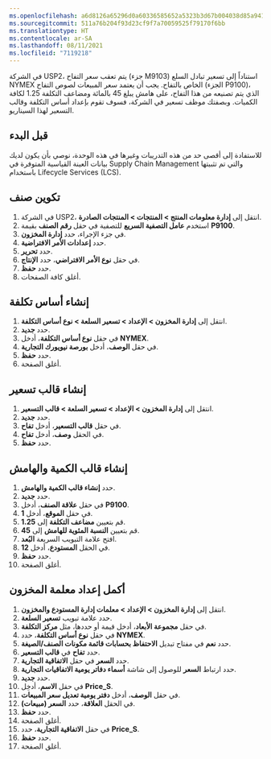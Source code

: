 ```yaml
---
ms.openlocfilehash: a6d8126a65296d0a60336585652a5323b3d67b004038d85a9418a835b0a520ba
ms.sourcegitcommit: 511a76b204f93d23cf9f7a70059525f79170f6bb
ms.translationtype: HT
ms.contentlocale: ar-SA
ms.lasthandoff: 08/11/2021
ms.locfileid: "7119218"
---
```


في الشركة USP2، يتم تعقب سعر التفاح (جزء M9103) استناداً إلى تسعير تبادل السلع NYMEX الخاص بالتفاح. يجب أن يعتمد سعر المبيعات لصوص التفاح (الجزء P9100)، الذي يتم تصنيعه من هذا التفاح، على هامش يبلغ 45 بالمائة ومضاعف التكلفة 1.25 لكافة الكميات.
وبصفتك موظف تسعير في الشركة، فسوف تقوم بإعداد أساس التكلفة وقالب التسعير لهذا السيناريو.

## <a name="before-you-begin"></a>قبل البدء
للاستفادة إلى أقصى حد من هذه التدريبات وغيرها في هذه الوحدة، نوصي بأن يكون لديك بيانات العينة القياسية المتوفرة في Supply Chain Management والتي تم تثبيتها باستخدام Lifecycle Services‎‏ (LCS)‏‏‏‎.

## <a name="configure-an-item"></a>تكوين صنف
1.    في الشركة USP2، انتقل إلى **إدارة معلومات المنتج > المنتجات > المنتجات الصادرة**.
2.    استخدم **عامل التصفية السريع** للتصفية في حقل **رقم الصنف** بقيمة **P9100**.
3.    في جزء الإجراء، حدد **إدارة المخزون**.
4.    حدد **إعدادات الأمر الافتراضية**.
5.    حدد **تحرير**.
6.    في حقل **نوع الأمر الافتراضي**، حدد **الإنتاج**.
7.    حدد **حفظ**.
8.    أغلق كافة الصفحات.


## <a name="create-a-cost-basis"></a>إنشاء أساس تكلفة

1.  انتقل إلى **إدارة المخزون > الإعداد > تسعير السلعة > نوع أساس التكلفة**.
2.  حدد **جديد‎**.
3.  في حقل **نوع أساس التكلفة**، أدخل **NYMEX**.
4.  في حقل **الوصف**، أدخل **بورصة نيويورك التجارية**.
5.  حدد **حفظ**.
6.  أغلق الصفحة.

## <a name="create-a-pricing-template"></a>إنشاء قالب تسعير

1.  انتقل إلى **إدارة المخزون > الإعداد > تسعير السلعة > قالب التسعير**.
2.  حدد **جديد‎**.
3.  في حقل **قالب التسعير**، أدخل **تفاح**.
4.  في الحقل **وصف**، أدخل **تفاح**.
5.  حدد **حفظ**.

## <a name="create-a-quantity-and-margin-template"></a>إنشاء قالب الكمية والهامش

1.  حدد **إنشاء قالب الكمية والهامش**.
2.  حدد **جديد‎**.
3.  في حقل **علاقة الصنف**، أدخل **P9100**.
4.  في حقل **الموقع**، أدخل **1**.
5. قم بتعيين **مضاعف التكلفة** إلى **1.25**.
6. قم بتعيين **النسبة المئوية للهامش** إلى **45**.
7. افتح علامة التبويب السريعة **البُعد**.
8. في الحقل **المستودع**، أدخل **12**.
9. حدد **حفظ**.
10. أغلق الصفحة.

## <a name="complete-the-inventory-parameter-setup"></a>أكمل إعداد معلمة المخزون

1.  انتقل إلى **إدارة المخزون > الإعداد > معلمات إدارة المستودع والمخزون**.
2.  حدد علامة تبويب **تسعير السلعة**.
3.  في حقل **مجموعة الأبعاد**، أدخل قيمة أو حددها، مثل **مركز التكلفة**.
4.  في حقل **نوع أساس التكلفة**، حدد **NYMEX**.
5.  حدد **نعم** في مفتاح تبديل **الاحتفاظ بحسابات قائمة مكونات الصنف/الصيغة**.
6.  حدد **تفاح** في **قالب التسعير**.
7.  حدد **السعر** في حقل **الاتفاقية التجارية**.
6.  حدد ارتباط **السعر** للوصول إلى شاشة **أسماء دفاتر يومية الاتفاقيات التجارية**.
7.  حدد **جديد‎**.
8.  في حقل **الاسم**، أدخِل **Price_S**.
9.  في حقل **الوصف**، أدخل **دفتر يومية تعديل سعر المبيعات**.
10. في الحقل **العلاقة**، حدد **السعر (مبيعات)**.
11. حدد **حفظ**.
12. أغلق الصفحة.
13. في حقل **الاتفاقية التجارية**، حدد **Price_S**.
14. حدد **حفظ**.
15. أغلق الصفحة. 

